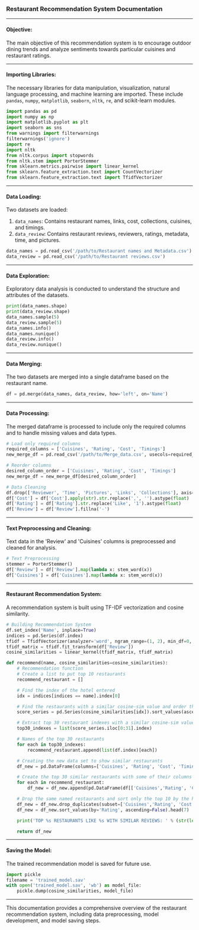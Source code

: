 ### Restaurant Recommendation System Documentation

---

#### Objective:
The main objective of this recommendation system is to encourage outdoor dining trends and analyze sentiments towards particular cuisines and restaurant ratings.

---

#### Importing Libraries:
The necessary libraries for data manipulation, visualization, natural language processing, and machine learning are imported. These include `pandas`, `numpy`, `matplotlib`, `seaborn`, `nltk`, `re`, and scikit-learn modules.

```python
import pandas as pd
import numpy as np
import matplotlib.pyplot as plt
import seaborn as sns
from warnings import filterwarnings
filterwarnings('ignore')
import re
import nltk
from nltk.corpus import stopwords
from nltk.stem import PorterStemmer
from sklearn.metrics.pairwise import linear_kernel
from sklearn.feature_extraction.text import CountVectorizer
from sklearn.feature_extraction.text import TfidfVectorizer
```

---

#### Data Loading:
Two datasets are loaded:
1. `data_names`: Contains restaurant names, links, cost, collections, cuisines, and timings.
2. `data_review`: Contains restaurant reviews, reviewers, ratings, metadata, time, and pictures.

```python
data_names = pd.read_csv('/path/to/Restaurant names and Metadata.csv')
data_review = pd.read_csv('/path/to/Restaurant reviews.csv')
```

---

#### Data Exploration:
Exploratory data analysis is conducted to understand the structure and attributes of the datasets.

```python
print(data_names.shape)
print(data_review.shape)
data_names.sample(5)
data_review.sample(5)
data_names.info()
data_names.nunique()
data_review.info()
data_review.nunique()
```

---

#### Data Merging:
The two datasets are merged into a single dataframe based on the restaurant name.

```python
df = pd.merge(data_names, data_review, how='left', on='Name')
```

---

#### Data Processing:
The merged dataframe is processed to include only the required columns and to handle missing values and data types.

```python
# Load only required columns
required_columns = ['Cuisines', 'Rating', 'Cost', 'Timings']
new_merge_df = pd.read_csv('/path/to/Merge_data.csv', usecols=required_columns)

# Reorder columns
desired_column_order = ['Cuisines', 'Rating', 'Cost', 'Timings']
new_merge_df = new_merge_df[desired_column_order]

# Data Cleaning
df.drop(['Reviewer', 'Time', 'Pictures', 'Links', 'Collections'], axis=1, inplace=True)
df['Cost'] = df['Cost'].apply(str).str.replace(',', '').astype(float)
df['Rating'] = df['Rating'].str.replace('Like', '1').astype(float)
df['Review'] = df['Review'].fillna('-')
```

---

#### Text Preprocessing and Cleaning:
Text data in the 'Review' and 'Cuisines' columns is preprocessed and cleaned for analysis.

```python
# Text Preprocessing
stemmer = PorterStemmer()
df['Review'] = df['Review'].map(lambda x: stem_word(x))
df['Cuisines'] = df['Cuisines'].map(lambda x: stem_word(x))
```

---

#### Restaurant Recommendation System:
A recommendation system is built using TF-IDF vectorization and cosine similarity.

```python
# Building Recommendation System
df.set_index('Name', inplace=True)
indices = pd.Series(df.index)
tfidf = TfidfVectorizer(analyzer='word', ngram_range=(1, 2), min_df=0, stop_words='english')
tfidf_matrix = tfidf.fit_transform(df['Review'])
cosine_similarities = linear_kernel(tfidf_matrix, tfidf_matrix)

def recommend(name, cosine_similarities=cosine_similarities):
    # Recommendation function
    # Create a list to put top 10 restaurants
    recommend_restaurant = []

    # Find the index of the hotel entered
    idx = indices[indices == name].index[0]

    # Find the restaurants with a similar cosine-sim value and order them from bigges number
    score_series = pd.Series(cosine_similarities[idx]).sort_values(ascending=False)

    # Extract top 30 restaurant indexes with a similar cosine-sim value
    top30_indexes = list(score_series.iloc[0:31].index)

    # Names of the top 30 restaurants
    for each in top30_indexes:
        recommend_restaurant.append(list(df.index)[each])

    # Creating the new data set to show similar restaurants
    df_new = pd.DataFrame(columns=['Cuisines', 'Rating', 'Cost', 'Timings'])

    # Create the top 30 similar restaurants with some of their columns
    for each in recommend_restaurant:
        df_new = df_new.append(pd.DataFrame(df[['Cuisines','Rating', 'Cost', 'Timings']][df.index == each].sample()))

    # Drop the same named restaurants and sort only the top 10 by the highest rating
    df_new = df_new.drop_duplicates(subset=['Cuisines','Rating', 'Cost'], keep=False)
    df_new = df_new.sort_values(by='Rating', ascending=False).head(7)

    print('TOP %s RESTAURANTS LIKE %s WITH SIMILAR REVIEWS: ' % (str(len(df_new)), name))

    return df_new
```

---

#### Saving the Model:
The trained recommendation model is saved for future use.

```python
import pickle 
filename = 'trained_model.sav'
with open('trained_model.sav', 'wb') as model_file:
    pickle.dump(cosine_similarities, model_file)
```

---

This documentation provides a comprehensive overview of the restaurant recommendation system, including data preprocessing, model development, and model saving steps.
